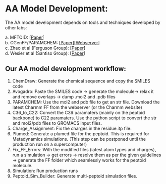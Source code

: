 # AA Model Development:

The AA model development depends on tools and techniques developed by other labs:

a. MFTOID: [[Paper](https://doi.org/10.1002/jcc.23478)]<br>
b. CGenFF/PARAMCHEM: [[Paper](https://doi.org/10.1002/jcc.21367)][[Webserver](https://cgenff.umaryland.edu/)]<br>
c. Zhao et al (Ferguson Group): [[Paper](https://dx.doi.org/10.1021/acs.jpcb.0c04567?ref=pdf)] <br>
d. Wesier et al (Santiso Group): [[Paper](https://doi.org/10.1002/jcc.25850)]<br>

## Our AA model development workflow:

1. ChemDraw: Generate the chemical sequence and copy the SMILES code
2. Avogadro: Paste the SMILES code -> generate the molecule-> relax it and remove overlaps -> dump .mol2 and .pdb files
3. PARAMCHEM: Use the mol2 and pdb file to get an str file. Download the latest Charmm FF from the webserver (or the Charmm website)
4. C36_to_C22: Convert the C36 paramaters (mainly on the peptoid backbone) to C22 paramaters. Use the python script to convert the str and mol2/pdb files to GROMACS input files.
5. Charge_Assignment: Fix the charges in the residue.itp file.
6. Plumed: Generate a plumed file for the peptoid. This is required for Metadynamics simulations. (This step can be postponed until the production run on a supercomputer)
7. Fix_FF_Errors: With the modified files (latest atom types and charges), run a simulation -> get errors -> resolve them as per the given guidelines -> generate the FF folder which seamlessly works for the peptoid molecule.
8. Simulation: Run production runs 
9. Peptoid_Sim_Builder: Generate multi-peptoid simulation files. 
